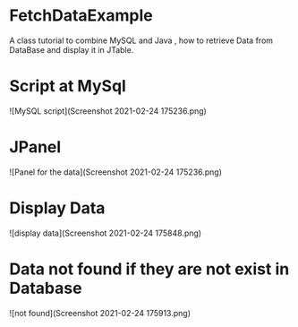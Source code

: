 # FetchDataExample
A class tutorial to combine MySQL and Java , how to retrieve Data from DataBase and display it in JTable.

# Script at MySql
![MySQL script](Screenshot 2021-02-24 175236.png)

# JPanel
![Panel for the data](Screenshot 2021-02-24 175236.png)

# Display Data
![display data](Screenshot 2021-02-24 175848.png)

# Data not found if they are not exist in Database
![not found](Screenshot 2021-02-24 175913.png)




